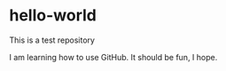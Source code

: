 # hello-world
This is a test repository

I am learning how to use GitHub. It should be fun, I hope. 
